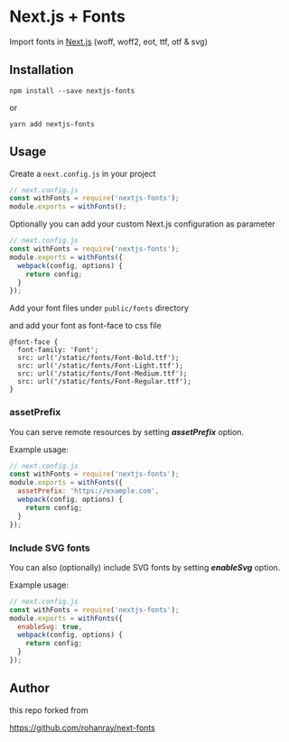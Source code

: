# Next.js + Fonts

Import fonts in [Next.js](https://github.com/zeit/next.js)
(woff, woff2, eot, ttf, otf & svg)

## Installation

```
npm install --save nextjs-fonts
```

or

```
yarn add nextjs-fonts
```

## Usage

Create a `next.config.js` in your project

```js
// next.config.js
const withFonts = require('nextjs-fonts');
module.exports = withFonts();
```

Optionally you can add your custom Next.js configuration as parameter

```js
// next.config.js
const withFonts = require('nextjs-fonts');
module.exports = withFonts({
  webpack(config, options) {
    return config;
  }
});
```


Add your font files under `public/fonts` directory

and add your font as font-face to css file

```
@font-face {
  font-family: 'Font';
  src: url('/static/fonts/Font-Bold.ttf');
  src: url('/static/fonts/Font-Light.ttf');
  src: url('/static/fonts/Font-Medium.ttf');
  src: url('/static/fonts/Font-Regular.ttf');
}
```


### assetPrefix

You can serve remote resources by setting **_assetPrefix_** option.

Example usage:

```js
// next.config.js
const withFonts = require('nextjs-fonts');
module.exports = withFonts({
  assetPrefix: 'https://example.com',
  webpack(config, options) {
    return config;
  }
});
```

### Include SVG fonts

You can also (optionally) include SVG fonts by setting **_enableSvg_** option.

Example usage:

```js
// next.config.js
const withFonts = require('nextjs-fonts');
module.exports = withFonts({
  enableSvg: true,
  webpack(config, options) {
    return config;
  }
});
```

## Author 
this repo forked from 

https://github.com/rohanray/next-fonts
